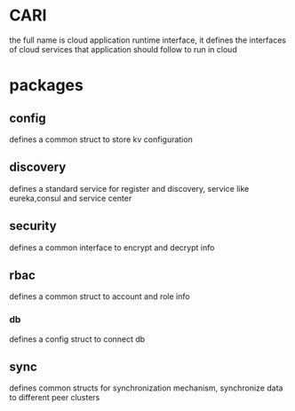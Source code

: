 # CARI
the full name is cloud application runtime interface, 
it defines the interfaces of cloud services that application should follow to run in cloud


# packages
## config
defines a common struct to store kv configuration

## discovery
defines a standard service for register and discovery, service like eureka,consul and service center 

## security
defines a common interface to encrypt and decrypt info

## rbac
defines a common struct to account and role info

### db
defines a config struct to connect db

## sync
defines common structs for synchronization mechanism, synchronize data to different peer clusters
